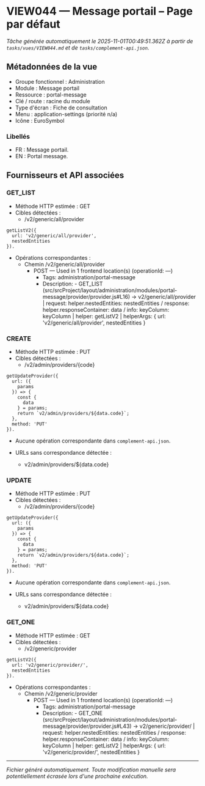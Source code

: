 # VIEW044 — Message portail – Page par défaut

_Tâche générée automatiquement le 2025-11-01T00:49:51.362Z à partir de `tasks/vues/VIEW044.md` et de `tasks/complement-api.json`._

## Métadonnées de la vue

- Groupe fonctionnel : Administration
- Module : Message portail
- Ressource : portal-message
- Clé / route : racine du module
- Type d'écran : Fiche de consultation
- Menu : application-settings (priorité n/a)
- Icône : EuroSymbol

### Libellés
- FR : Message portail.
- EN : Portal message.

## Fournisseurs et API associées

### GET_LIST

- Méthode HTTP estimée : GET
- Cibles détectées :
  - /v2/generic/all/provider

```text
getListV2({
  url: 'v2/generic/all/provider',
  nestedEntities
}).
```

- Opérations correspondantes :
  - Chemin /v2/generic/all/provider
    - POST — Used in 1 frontend location(s) (operationId: —)
      - Tags: administration/portal-message
      - Description: - GET_LIST (src/srcProject/layout/administration/modules/portal-message/provider/provider.js#L16) -> v2/generic/all/provider | request: helper.nestedEntities: nestedEntities / response: helper.responseContainer: data / info: keyColumn: keyColumn | helper: getListV2 | helperArgs: { url: 'v2/generic/all/provider', nestedEntities }

### CREATE

- Méthode HTTP estimée : PUT
- Cibles détectées :
  - /v2/admin/providers/{code}

```text
getUpdateProvider({
  url: ({
    params
  }) => {
    const {
      data
    } = params;
    return `v2/admin/providers/${data.code}`;
  },
  method: 'PUT'
}).
```

- Aucune opération correspondante dans `complement-api.json`.

- URLs sans correspondance détectée :
  - v2/admin/providers/${data.code}

### UPDATE

- Méthode HTTP estimée : PUT
- Cibles détectées :
  - /v2/admin/providers/{code}

```text
getUpdateProvider({
  url: ({
    params
  }) => {
    const {
      data
    } = params;
    return `v2/admin/providers/${data.code}`;
  },
  method: 'PUT'
}).
```

- Aucune opération correspondante dans `complement-api.json`.

- URLs sans correspondance détectée :
  - v2/admin/providers/${data.code}

### GET_ONE

- Méthode HTTP estimée : GET
- Cibles détectées :
  - /v2/generic/provider

```text
getListV2({
  url: 'v2/generic/provider/',
  nestedEntities
}).
```

- Opérations correspondantes :
  - Chemin /v2/generic/provider
    - POST — Used in 1 frontend location(s) (operationId: —)
      - Tags: administration/portal-message
      - Description: - GET_ONE (src/srcProject/layout/administration/modules/portal-message/provider/provider.js#L43) -> v2/generic/provider/ | request: helper.nestedEntities: nestedEntities / response: helper.responseContainer: data / info: keyColumn: keyColumn | helper: getListV2 | helperArgs: { url: 'v2/generic/provider/', nestedEntities }

---

_Fichier généré automatiquement. Toute modification manuelle sera potentiellement écrasée lors d'une prochaine exécution._

